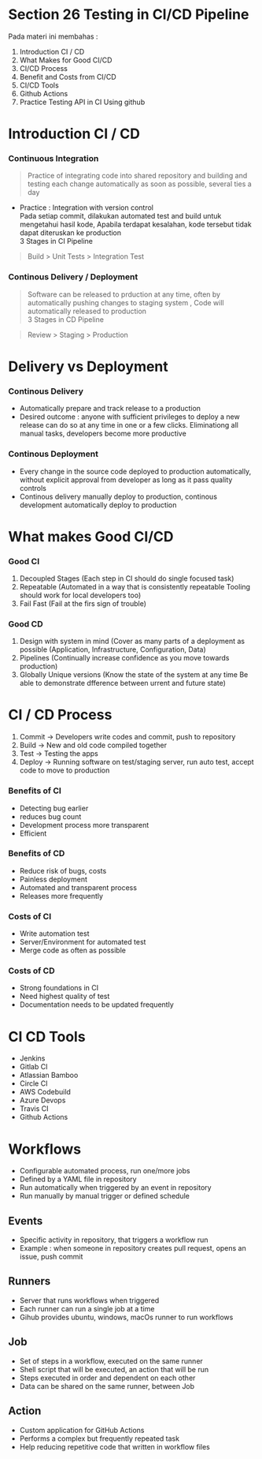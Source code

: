 # Section 26 Testing in CI/CD Pipeline

Pada materi ini membahas :

1. Introduction CI / CD
2. What Makes for Good CI/CD
3. CI/CD Process
4. Benefit and Costs from CI/CD
5. CI/CD Tools
6. Github Actions
7. Practice Testing API in CI Using github

# Introduction CI / CD

### Continuous Integration

> Practice of integrating code into shared repository and building and testing each change automatically as soon as possible, several ties a day

- Practice : Integration with version control
  <br> Pada setiap commit, dilakukan automated test and build untuk mengetahui hasil kode, Apabila terdapat kesalahan, kode tersebut tidak dapat diteruskan ke production
  <br>
  3 Stages in CI Pipeline

> Build > Unit Tests > Integration Test

### Continous Delivery / Deployment

> Software can be released to prduction at any time, often by automatically pushing changes to staging system , Code will automatically released to production
> <br> 3 Stages in CD Pipeline

> Review > Staging > Production

# Delivery vs Deployment

### Continous Delivery

- Automatically prepare and track release to a production
- Desired outcome : anyone with sufficient privileges to deploy a new release can do so at any time in one or a few clicks. Eliminationg all manual tasks, developers become more productive

### Continous Deployment

- Every change in the source code deployed to production automatically, without explicit approval from developer as long as it pass quality controls
- Continous delivery manually deploy to production, continous development automatically deploy to production

# What makes Good CI/CD

### Good CI

1.  Decoupled Stages
    (Each step in CI should do single focused task)
2.  Repeatable
    (Automated in a way that is consistently repeatable
    Tooling should work for local developers too)
3.  Fail Fast
    (Fail at the firs sign of trouble)

### Good CD

1.  Design with system in mind
    (Cover as many parts of a deployment as possible (Application, Infrastructure, Configuration, Data)
2.  Pipelines
    (Continually increase confidence as you move towards production)
3.  Globally Unique versions
    (Know the state of the system at any time
    Be able to demonstrate dfference between urrent and future state)

# CI / CD Process

1. Commit -> Developers write codes and commit, push to repository
2. Build -> New and old code compiled together
3. Test -> Testing the apps
4. Deploy -> Running software on test/staging server, run auto test, accept code to move to production

### Benefits of CI

- Detecting bug earlier
- reduces bug count
- Development process more transparent
- Efficient

### Benefits of CD

- Reduce risk of bugs, costs
- Painless deployment
- Automated and transparent process
- Releases more frequently

### Costs of CI

- Write automation test
- Server/Environment for automated test
- Merge code as often as possible

### Costs of CD

- Strong foundations in CI
- Need highest quality of test
- Documentation needs to be updated frequently

# CI CD Tools

- Jenkins
- Gitlab CI
- Atlassian Bamboo
- Circle CI
- AWS Codebuild
- Azure Devops
- Travis CI
- Github Actions

# Workflows

- Configurable automated process, run one/more jobs
- Defined by a YAML file in repository
- Run automatically when triggered by an event in repository
- Run manually by manual trigger or defined schedule

## Events

- Specific activity in repository, that triggers a workflow run
- Example : when someone in repository creates pull request, opens an issue, push commit

## Runners

- Server that runs workflows when triggered
- Each runner can run a single job at a time
- Gihub provides ubuntu, windows, macOs runner to run workflows

## Job

- Set of steps in a workflow, executed on the same runner
- Shell script that will be executed, an action that will be run
- Steps executed in order and dependent on each other
- Data can be shared on the same runner, between Job

## Action

- Custom application for GitHub Actions
- Performs a complex but frequently repeated task
- Help reducing repetitive code that written in workflow files
